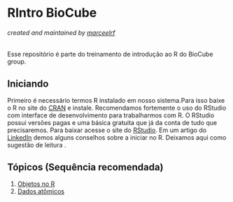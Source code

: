 # RIntro BioCube
###### *created and maintained by [marceelrf](https://github.com/marceelrf)*

Esse repositório é parte do treinamento de introdução ao R do BioCube group.

## Iniciando
Primeiro é necessário termos R instalado em nosso sistema.Para isso baixe o R no site do [CRAN](https://cran.r-project.org/) e instale. 
Recomendamos fortemente o uso do RStudio com interface de desenvolvimento para trabalharmos com R. O RStudio possui versões pagas e uma básica gratuita que já da conta de tudo que precisaremos. Para baixar acesse o site do [RStudio](https://rstudio.com/).
Em um artigo do [LinkedIn](https://www.linkedin.com/feed/update/urn:li:activity:6767527097129807872/) demos alguns conselhos sobre a iniciar no R. Deixamos aqui como sugestão de leitura .


## Tópicos (Sequência recomendada)
1. [Objetos no R]()
2. [Dados atômicos]()
